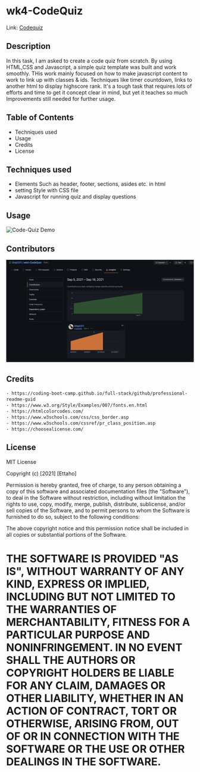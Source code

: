 # wk4-CodeQuiz

Link: [Codequiz](https://etta0311.github.io/wk4-CodeQuiz/)

## Description

In this task, I am asked to create a code quiz from scratch. By using HTML,CSS and Javascript,
a simple quiz template was built and work smoothly.
THis work mainly focused on how to make javascript content to work to link up with classes & ids.
Techniques like timer countdown, links to another html to display highscore rank.
It's a tough task that requires lots of efforts and time to get it concept clear in mind, but yet it teaches so much
Improvements still needed for further usage.

## Table of Contents

   - Techniques used
   - Usage
   - Credits
   - License

## Techniques used

   - Elements Such as header, footer, sections, asides etc. in html
   - setting Style with CSS file
   - Javascript for running quiz and display questions

## Usage
![Code-Quiz Demo](./RMimages/Demo.gif)

## Contributors

![supporting class & benefits, logo class highlighted with black box](./RMimages/contributors.png)

## Credits
    - https://coding-boot-camp.github.io/full-stack/github/professional-readme-guid
    - https://www.w3.org/Style/Examples/007/fonts.en.html
    - https://htmlcolorcodes.com/
    - https://www.w3schools.com/css/css_border.asp
    - https://www.w3schools.com/cssref/pr_class_position.asp
    - https://choosealicense.com/
    
## License
MIT License

Copyright (c) [2021] [Ettaho]

Permission is hereby granted, free of charge, to any person obtaining a copy
of this software and associated documentation files (the "Software"), to deal
in the Software without restriction, including without limitation the rights
to use, copy, modify, merge, publish, distribute, sublicense, and/or sell
copies of the Software, and to permit persons to whom the Software is
furnished to do so, subject to the following conditions:

The above copyright notice and this permission notice shall be included in all
copies or substantial portions of the Software.

THE SOFTWARE IS PROVIDED "AS IS", WITHOUT WARRANTY OF ANY KIND, EXPRESS OR
IMPLIED, INCLUDING BUT NOT LIMITED TO THE WARRANTIES OF MERCHANTABILITY,
FITNESS FOR A PARTICULAR PURPOSE AND NONINFRINGEMENT. IN NO EVENT SHALL THE
AUTHORS OR COPYRIGHT HOLDERS BE LIABLE FOR ANY CLAIM, DAMAGES OR OTHER
LIABILITY, WHETHER IN AN ACTION OF CONTRACT, TORT OR OTHERWISE, ARISING FROM,
OUT OF OR IN CONNECTION WITH THE SOFTWARE OR THE USE OR OTHER DEALINGS IN THE
SOFTWARE.
=======
